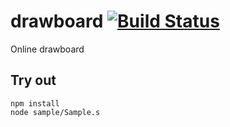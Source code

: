 
# drawboard [![Build Status](https://travis-ci.org/Wandalen/drawboard.svg?branch=master)](https://travis-ci.org/Wandalen/drawboard)

Online drawboard

## Try out
```
npm install
node sample/Sample.s
```
